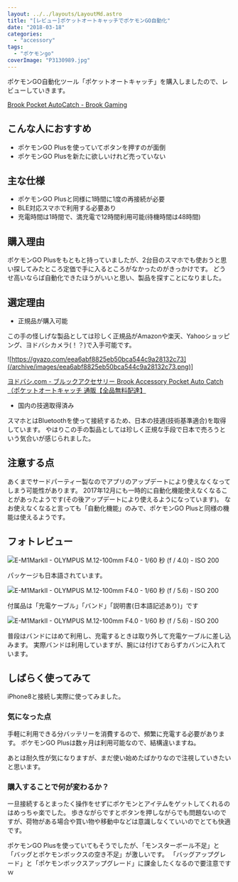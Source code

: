 ```yaml
---
layout: ../../layouts/LayoutMd.astro
title: "[レビュー]ポケットオートキャッチでポケモンGO自動化"
date: "2018-03-18"
categories: 
  - "accessory"
tags: 
  - "ポケモンgo"
coverImage: "P3130989.jpg"
---
```


ポケモンGO自動化ツール「ポケットオートキャッチ」を購入しましたので、レビューしていきます。

[Brook Pocket AutoCatch \- Brook Gaming](https://www.brookaccessory.com/pocket_autocatch/styles/images/pic2.png)

<div data-vc_mylinkbox_id="889318643"></div>

## こんな人におすすめ

- ポケモンGO Plusを使っていてボタンを押すのが面倒
- ポケモンGO Plusを新たに欲しいけれど売っていない

## 主な仕様

- ポケモンGO Plusと同様に1時間に1度の再接続が必要
- BLE対応スマホで利用する必要あり
- 充電時間は1時間で、満充電で12時間利用可能(待機時間は48時間)

## 購入理由

ポケモンGO Plusをもともと持っていましたが、2台目のスマホでも使おうと思い探してみたところ定価で手に入るところがなかったのがきっかけです。 どうせ高いならば自動化できたほうがいいと思い、製品を探すことになりました。

## 選定理由

- 正規品が購入可能

この手の怪しげな製品としては珍しく正規品がAmazonや楽天、Yahooショッピング、ヨドバシカメラ(！？)で入手可能です。

![https://gyazo.com/eea6abf8825eb50bca544c9a28132c73](/archive/images/eea6abf8825eb50bca544c9a28132c73.png)]

[ヨドバシ\.com \- ブルックアクセサリー Brook Accessory Pocket Auto Catch （ポケットオートキャッチ 通販【全品無料配達】](https://www.yodobashi.com/product/100000001003848484/?gad1=&gad2=g&gad3=&gad4=56278881131&gad5=9461129326764869518&gad6=1o1&gclid=EAIaIQobChMI0%5C_as59r02QIVWH29Ch2ExQB4EAYYASABEgJn6%5C_D%5C_BwE&xfr=pla)

- 国内の技適取得済み

スマホとはBluetoothを使って接続するため、日本の技適(技術基準適合)を取得しています。 やはりこの手の製品としては珍しく正規な手段で日本で売ろうという気合いが感じられました。

## 注意する点

あくまでサードパーティー製なのでアプリのアップデートにより使えなくなってしまう可能性があります。 2017年12月にも一時的に自動化機能使えなくなることがあったようです(その後アップデートにより使えるようになっています)。 なお使えなくなると言っても「自動化機能」のみで、ポケモンGO Plusと同様の機能は使えるようです。

## フォトレビュー

![E-M1MarkII - OLYMPUS M.12-100mm F4.0 - 1/60 秒 (f / 4.0) - ISO 200](/archive/images/P3130989.jpg)

パッケージも日本語されています。

![E-M1MarkII - OLYMPUS M.12-100mm F4.0 - 1/60 秒 (f / 5.6) - ISO 200](/archive/images/P3130990.jpg)

付属品は「充電ケーブル」「バンド」「説明書(日本語記述あり)」です

![E-M1MarkII - OLYMPUS M.12-100mm F4.0 - 1/60 秒 (f / 5.6) - ISO 200](/archive/images/P3130991.jpg)

普段はバンドにはめて利用し、充電するときは取り外して充電ケーブルに差し込みます。 実際バンドは利用していますが、腕には付けておらずカバンに入れています。

## しばらく使ってみて

iPhone8と接続し実際に使ってみました。

### 気になった点

手軽に利用できる分バッテリーを消費するので、頻繁に充電する必要があります。 ポケモンGO Plusは数ヶ月は利用可能なので、結構違いますね。

あとは耐久性が気になりますが、まだ使い始めたばかりなので注視していきたいと思います。

### 購入することで何が変わるか？

一旦接続するとまったく操作をせずにポケモンとアイテムをゲットしてくれるのはめっちゃ楽でした。 歩きながらですとボタンを押しながらでも問題ないのですが、荷物がある場合や買い物や移動中などは意識しなくていいのでとても快適です。

ポケモンGO Plusを使っていてもそうでしたが、「モンスターボール不足」と「バッグとポケモンボックスの空き不足」が激しいです。 「バッグアップグレード」と「ポケモンボックスアップグレード」に課金したくなるので要注意ですｗ

<div data-vc_mylinkbox_id="889318643"></div>
